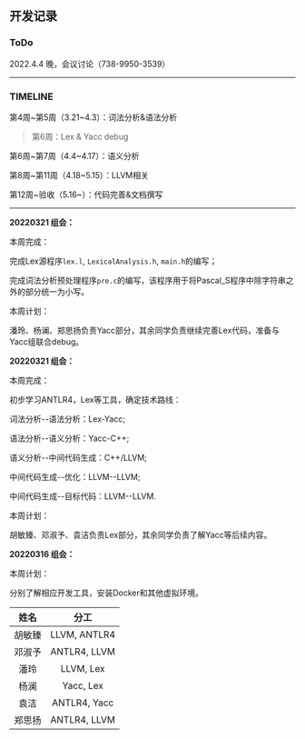 ## 开发记录

### ToDo

2022.4.4 晚，会议讨论（738-9950-3539）

---

### TIMELINE

第4周\~第5周（3.21~4.3）：词法分析&语法分析

> 第6周：Lex & Yacc debug

第6周\~第7周（4.4~4.17）：语义分析

第8周\~第11周（4.18~5.15）：LLVM相关

第12周\~验收（5.16~）：代码完善&文档撰写

---

**20220321 组会：**

本周完成：  

完成Lex源程序`lex.l`, `LexicalAnalysis.h`, `main.h`的编写；

完成词法分析预处理程序`pre.c`的编写，该程序用于将Pascal_S程序中除字符串之外的部分统一为小写。

本周计划：

潘玲、杨澜、郑思扬负责Yacc部分，其余同学负责继续完善Lex代码，准备与Yacc组联合debug。


**20220321 组会：**

本周完成：  

初步学习ANTLR4，Lex等工具，确定技术路线：

词法分析--语法分析：Lex-Yacc;

语法分析--语义分析：Yacc-C++;

语义分析--中间代码生成：C++/LLVM;

中间代码生成--优化：LLVM--LLVM;

中间代码生成--目标代码：LLVM--LLVM.

本周计划：

胡敏臻、邓淑予、袁洁负责Lex部分，其余同学负责了解Yacc等后续内容。


**20220316 组会：**

本周计划：

分别了解相应开发工具，安装Docker和其他虚拟环境。

|  姓名  |     分工      |
| :----: | :-----------: |
| 胡敏臻 | LLVM, ANTLR4 |
| 邓淑予 | ANTLR4, LLVM |
|  潘玲  |   LLVM, Lex   |
|  杨澜  |   Yacc, Lex   |
|  袁洁  | ANTLR4, Yacc |
| 郑思扬 | ANTLR4, LLVM |

